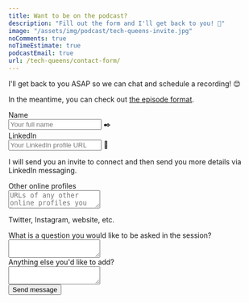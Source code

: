```yaml
---
title: Want to be on the podcast?
description: "Fill out the form and I'll get back to you! 📝"
image: "/assets/img/podcast/tech-queens-invite.jpg"
noComments: true
noTimeEstimate: true
podcastEmail: true
url: /tech-queens/contact-form/
---
```


I'll get back to you ASAP so we can chat and schedule a recording! 😊

In the meantime, you can check out [the episode format](/tech-queens/episode-format/).

<form name="podcast" method="POST" data-netlify="true">
  <input type="hidden" name="_subject" value="FVCproductions - TechQueens Podcast Request">
  <div class="field">
    <label class="label">Name</label>
    <div class="control has-icons-left">
      <input class="input" aria-label="Name" autocomplete="on" type="text" name="name" placeholder="Your full name" required>
      <span class="icon is-left">
        ✒️
      </span>
    </div>
  </div>
  <div class="field">
    <label class="label">LinkedIn</label>
    <div class="control has-icons-left">
      <input class="input" aria-label="LinkedIn" autocomplete="on" type="url" name="linkedin" placeholder="Your LinkedIn profile URL" required>
      <span class="icon is-left">
        💼️
      </span>
    </div>
    <p class="help">I will send you an invite to connect and then send you more details via LinkedIn messaging.</p>
  </div>
  <div class="field">
    <label class="label">Other online profiles</label>
    <div class="control has-icons-left">
      <textarea class="textarea" aria-label="Other Online Profiles" rows="2" name="other-online-profiles" placeholder="URLs of any other online profiles you have" required></textarea>
    </div>
    <p class="help">Twitter, Instagram, website, etc.</p>
  </div>
  <div class="field">
    <label class="label">What is a question you would like to be asked in the session?</label>
    <div class="control">
      <textarea class="textarea" aria-label="What is a question you would like to be asked in the session?" spellcheck="true" rows="2" name="session-question" required></textarea>
    </div>
  </div>
  <div class="field">
    <label class="label">Anything else you'd like to add?</label>
    <div class="control">
      <textarea class="textarea" aria-label="Anything else you'd like to add?" spellcheck="true" rows="2" name="anything-else"></textarea>
    </div>
  </div>
  <div data-netlify-recaptcha="true"></div>
  <div class="field mt-sm">
    <div class="control">
      <button type="submit" class="button is-link">Send message</button>
    </div>
  </div>
</form>
